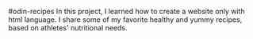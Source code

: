 #odin-recipes
In this project, I learned how to create a website only with html language. I share some of my favorite healthy and yummy recipes, based on athletes' nutritional needs.

